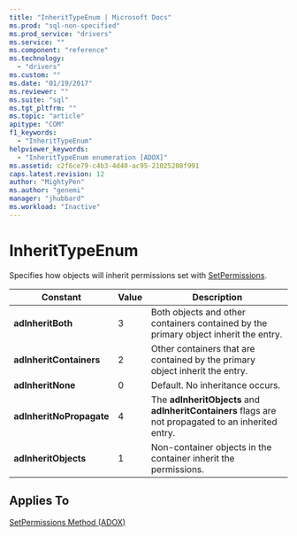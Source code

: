 ```yaml
---
title: "InheritTypeEnum | Microsoft Docs"
ms.prod: "sql-non-specified"
ms.prod_service: "drivers"
ms.service: ""
ms.component: "reference"
ms.technology:
  - "drivers"
ms.custom: ""
ms.date: "01/19/2017"
ms.reviewer: ""
ms.suite: "sql"
ms.tgt_pltfrm: ""
ms.topic: "article"
apitype: "COM"
f1_keywords: 
  - "InheritTypeEnum"
helpviewer_keywords: 
  - "InheritTypeEnum enumeration [ADOX]"
ms.assetid: c2f6ce79-c4b3-4d40-ac95-21025208f991
caps.latest.revision: 12
author: "MightyPen"
ms.author: "genemi"
manager: "jhubbard"
ms.workload: "Inactive"
---
```

# InheritTypeEnum
Specifies how objects will inherit permissions set with [SetPermissions](../../../ado/reference/adox-api/setpermissions-method-adox.md).  
  
|Constant|Value|Description|  
|--------------|-----------|-----------------|  
|**adInheritBoth**|3|Both objects and other containers contained by the primary object inherit the entry.|  
|**adInheritContainers**|2|Other containers that are contained by the primary object inherit the entry.|  
|**adInheritNone**|0|Default. No inheritance occurs.|  
|**adInheritNoPropagate**|4|The **adInheritObjects** and **adInheritContainers** flags are not propagated to an inherited entry.|  
|**adInheritObjects**|1|Non-container objects in the container inherit the permissions.|  
  
## Applies To  
 [SetPermissions Method (ADOX)](../../../ado/reference/adox-api/setpermissions-method-adox.md)
